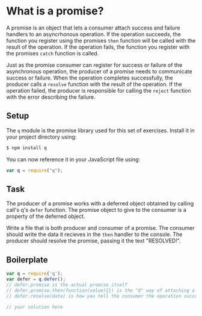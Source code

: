 # What is a promise?
A promise is an object that lets a consumer attach success and failure
handlers to an asyncrhonous operation. If the operation succeeds,
the function you register using the promises `then` function
will be called with the result of the operation. If the operation
fails, the function you register with the promises
`catch` function is called.

Just as the promise consumer can register for success or failure
of the asynchronous operation, the producer of a promise needs to
communicate success or failure. When the operation completes successfully,
the producer calls a `resolve` function with the result of the operation.
If the operation failed, the producer is responsible for calling the
`reject` function with the error describing the failure.

## Setup

The `q` module is the promise library used for this set of exercises.
Install it in your project directory using:
```sh
$ npm install q
```

You can now reference it in your JavaScript file using:

```js
var q = require("q");
```

## Task

The producer of a promise works with a deferred object obtained
by calling call's q's `defer` function. The promise object to give to the
consumer is a property of the deferred object.

Write a file that is both producer and consumer of a promise. The consumer
should write the data it recieves in the `then` handler to the console.
The producer should resolve the promise, passing it the text "RESOLVED!".

## Boilerplate

```js
var q = require('q');
var defer = q.defer();
// defer.promise is the actual promise itself
// defer.promise.then(function(value){}) is the "Q" way of attaching a success handler
// defer.resolve(data) is how you tell the consumer the operation succeeded

// your solution here